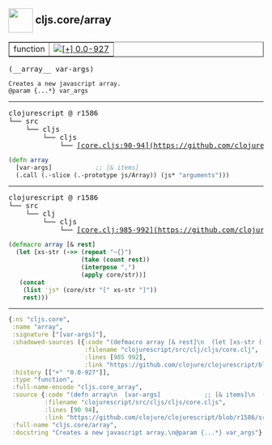 ## <img width="48px" valign="middle" src="http://i.imgur.com/Hi20huC.png"> cljs.core/array

 <table border="1">
<tr>
<td>function</td>
<td><a href="https://github.com/cljsinfo/api-refs/tree/0.0-927"><img valign="middle" alt="[+] 0.0-927" src="https://img.shields.io/badge/+-0.0--927-lightgrey.svg"></a> </td>
</tr>
</table>

 <samp>
(__array__ var-args)<br>
</samp>

```
Creates a new javascript array.
@param {...*} var_args
```

---

 <pre>
clojurescript @ r1586
└── src
    └── cljs
        └── cljs
            └── <ins>[core.cljs:90-94](https://github.com/clojure/clojurescript/blob/r1586/src/cljs/cljs/core.cljs#L90-L94)</ins>
</pre>

```clj
(defn array
  [var-args]            ;; [& items]
  (.call (.-slice (.-prototype js/Array)) (js* "arguments")))
```


---

 <pre>
clojurescript @ r1586
└── src
    └── clj
        └── cljs
            └── <ins>[core.clj:985-992](https://github.com/clojure/clojurescript/blob/r1586/src/clj/cljs/core.clj#L985-L992)</ins>
</pre>

```clj
(defmacro array [& rest]
  (let [xs-str (->> (repeat "~{}")
                    (take (count rest))
                    (interpose ",")
                    (apply core/str))]
   (concat
    (list 'js* (core/str "[" xs-str "]"))
    rest)))
```

---

```clj
{:ns "cljs.core",
 :name "array",
 :signature ["[var-args]"],
 :shadowed-sources ({:code "(defmacro array [& rest]\n  (let [xs-str (->> (repeat \"~{}\")\n                    (take (count rest))\n                    (interpose \",\")\n                    (apply core/str))]\n   (concat\n    (list 'js* (core/str \"[\" xs-str \"]\"))\n    rest)))",
                     :filename "clojurescript/src/clj/cljs/core.clj",
                     :lines [985 992],
                     :link "https://github.com/clojure/clojurescript/blob/r1586/src/clj/cljs/core.clj#L985-L992"}),
 :history [["+" "0.0-927"]],
 :type "function",
 :full-name-encode "cljs.core_array",
 :source {:code "(defn array\n  [var-args]            ;; [& items]\n  (.call (.-slice (.-prototype js/Array)) (js* \"arguments\")))",
          :filename "clojurescript/src/cljs/cljs/core.cljs",
          :lines [90 94],
          :link "https://github.com/clojure/clojurescript/blob/r1586/src/cljs/cljs/core.cljs#L90-L94"},
 :full-name "cljs.core/array",
 :docstring "Creates a new javascript array.\n@param {...*} var_args"}

```
